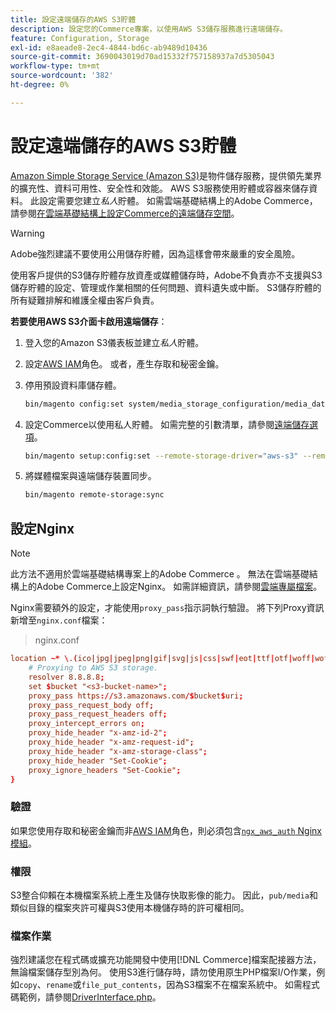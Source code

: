 ```yaml
---
title: 設定遠端儲存的AWS S3貯體
description: 設定您的Commerce專案，以使用AWS S3儲存服務進行遠端儲存。
feature: Configuration, Storage
exl-id: e8aeade8-2ec4-4844-bd6c-ab9489d10436
source-git-commit: 3690043019d70ad15332f757158937a7d5305043
workflow-type: tm+mt
source-wordcount: '382'
ht-degree: 0%

---
```


# 設定遠端儲存的AWS S3貯體

[Amazon Simple Storage Service (Amazon S3)][AWS S3]是物件儲存服務，提供領先業界的擴充性、資料可用性、安全性和效能。 AWS S3服務使用貯體或容器來儲存資料。 此設定需要您建立&#x200B;_私人_&#x200B;貯體。 如需雲端基礎結構上的Adobe Commerce，請參閱[在雲端基礎結構上設定Commerce的遠端儲存空間](cloud-support.md)。

>[!WARNING]
>
>Adobe強烈建議不要使用公用儲存貯體，因為這樣會帶來嚴重的安全風險。
>
>使用客戶提供的S3儲存貯體存放資產或媒體儲存時，Adobe不負責亦不支援與S3儲存貯體的設定、管理或作業相關的任何問題、資料遺失或中斷。 S3儲存貯體的所有疑難排解和維護全權由客戶負責。

**若要使用AWS S3介面卡啟用遠端儲存**：

1. 登入您的Amazon S3儀表板並建立&#x200B;_私人_&#x200B;貯體。

1. 設定[AWS IAM]角色。 或者，產生存取和秘密金鑰。

1. 停用預設資料庫儲存體。

   ```bash
   bin/magento config:set system/media_storage_configuration/media_database 0
   ```

1. 設定Commerce以使用私人貯體。 如需完整的引數清單，請參閱[遠端儲存選項](remote-storage.md#remote-storage-options)。

   ```bash
   bin/magento setup:config:set --remote-storage-driver="aws-s3" --remote-storage-bucket="<bucket-name>" --remote-storage-region="<region-name>" --remote-storage-prefix="<optional-prefix>" --remote-storage-key=<optional-access-key> --remote-storage-secret=<optional-secret-key> -n
   ```

1. 將媒體檔案與遠端儲存裝置同步。

   ```bash
   bin/magento remote-storage:sync
   ```

## 設定Nginx

>[!NOTE]
>
>此方法不適用於雲端基礎結構專案上的Adobe Commerce 。 無法在雲端基礎結構上的Adobe Commerce上設定Nginx。 如需詳細資訊，請參閱[雲端專屬檔案](cloud-support.md)。

Nginx需要額外的設定，才能使用`proxy_pass`指示詞執行驗證。 將下列Proxy資訊新增至`nginx.conf`檔案：

>nginx.conf

```conf
location ~* \.(ico|jpg|jpeg|png|gif|svg|js|css|swf|eot|ttf|otf|woff|woff2)$ {
    # Proxying to AWS S3 storage.
    resolver 8.8.8.8;
    set $bucket "<s3-bucket-name>";
    proxy_pass https://s3.amazonaws.com/$bucket$uri;
    proxy_pass_request_body off;
    proxy_pass_request_headers off;
    proxy_intercept_errors on;
    proxy_hide_header "x-amz-id-2";
    proxy_hide_header "x-amz-request-id";
    proxy_hide_header "x-amz-storage-class";
    proxy_hide_header "Set-Cookie";
    proxy_ignore_headers "Set-Cookie";
}
```

### 驗證

如果您使用存取和秘密金鑰而非[AWS IAM]角色，則必須包含[`ngx_aws_auth` Nginx模組][ngx repo]。

### 權限

S3整合仰賴在本機檔案系統上產生及儲存快取影像的能力。 因此，`pub/media`和類似目錄的檔案夾許可權與S3使用本機儲存時的許可權相同。

### 檔案作業

強烈建議您在程式碼或擴充功能開發中使用[!DNL Commerce]檔案配接器方法，無論檔案儲存型別為何。 使用S3進行儲存時，請勿使用原生PHP檔案I/O作業，例如`copy`、`rename`或`file_put_contents`，因為S3檔案不在檔案系統中。 如需程式碼範例，請參閱[DriverInterface.php](https://github.com/magento/magento2/blob/2.4-develop/lib/internal/Magento/Framework/Filesystem/DriverInterface.php#L18)。

<!-- link definitions -->

[AWS S3]: https://aws.amazon.com/s3
[AWS IAM]: https://aws.amazon.com/iam/
[ngx repo]: https://github.com/anomalizer/ngx_aws_auth
